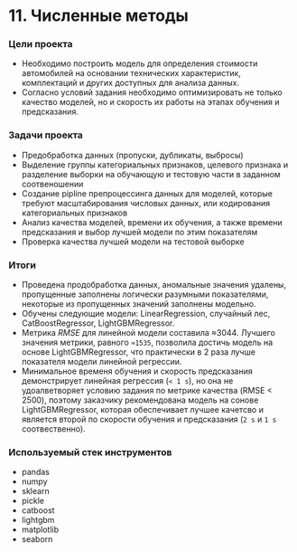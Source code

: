 # 11. Численные методы

### Цели проекта

- Необходимо построить модель для определения стоимости автомобилей на основании технических характеристик, комплектаций и других доступных для анализа данных.  
- Согласно условий задания необходимо оптимизировать не только качество моделей, но и скорость их работы на этапах обучения и предсказания.   

### Задачи проекта

- Предобработка данных (пропуски, дубликаты, выбросы)  
- Выделение группы категориальных признаков, целевого признака и разделение выборки на обучающую и тестовую части в заданном соотвеношении  
- Создание pipline препроцессинга данных для моделей, которые требуют масштабирования числовых данных, или кодирования категориальных признаков  
- Анализ качества моделей, времени их обучения, а также времени предсказания и выбор лучшей модели по этим показателям  
- Проверка качества лучшей модели на тестовой выборке  

### Итоги

- Проведена продобработка данных, аномальные значения удалены, пропущенные заполнены логически разумными показателями, некоторые из пропущенных значений заполнены модельно.  
- Обучены следующие модели: LinearRegression, случайный лес, CatBoostRegressor, LightGBMRegressor.  
- Метрика *RMSE* для линейной модели составила ≈3044. Лучшего значения метрики, равного `≈1535`, позволила достичь модель на основе LightGBMRegressor, что практически в 2 раза лучше показателя модели линейной регрессии.  
- Минимальное временя обучения и скорость предсказания демонстрирует линейная регрессия (`< 1 s`), но она не удоалветворяет условию задания по метрике качества (RMSE < 2500), поэтому заказчику рекомендована модель на сонове LightGBMRegressor, которая обеспечивает лучшее качетсво и является второй по скорости обучения и предсказания (`2 s` и `1 s` соотвественно).  

### Используемый стек инструментов

- pandas
- numpy
- sklearn
- pickle
- catboost
- lightgbm
- matplotlib
- seaborn
